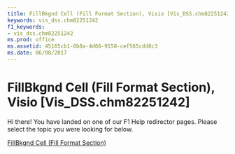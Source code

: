 ```yaml
---
title: FillBkgnd Cell (Fill Format Section), Visio [Vis_DSS.chm82251242]
keywords: vis_dss.chm82251242
f1_keywords:
- vis_dss.chm82251242
ms.prod: office
ms.assetid: 45165cb1-0b8a-4d66-9158-cef565cdd8c3
ms.date: 06/08/2017
---
```



# FillBkgnd Cell (Fill Format Section), Visio [Vis_DSS.chm82251242]

Hi there! You have landed on one of our F1 Help redirector pages. Please select the topic you were looking for below.

[FillBkgnd Cell (Fill Format Section)](http://msdn.microsoft.com/library/603d698f-a025-538c-8767-18e7716a9a5f%28Office.15%29.aspx)

